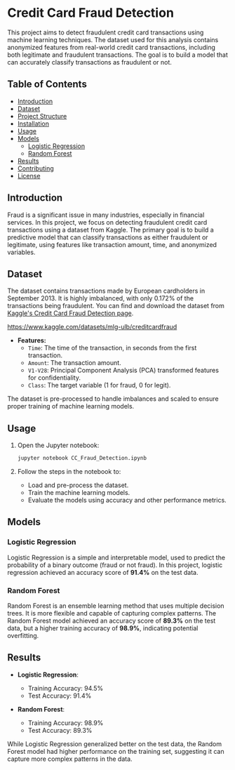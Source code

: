 # Credit Card Fraud Detection

This project aims to detect fraudulent credit card transactions using machine learning techniques. The dataset used for this analysis contains anonymized features from real-world credit card transactions, including both legitimate and fraudulent transactions. The goal is to build a model that can accurately classify transactions as fraudulent or not.

## Table of Contents
- [Introduction](#introduction)
- [Dataset](#dataset)
- [Project Structure](#project-structure)
- [Installation](#installation)
- [Usage](#usage)
- [Models](#models)
  - [Logistic Regression](#logistic-regression)
  - [Random Forest](#random-forest)
- [Results](#results)
- [Contributing](#contributing)
- [License](#license)

## Introduction

Fraud is a significant issue in many industries, especially in financial services. In this project, we focus on detecting fraudulent credit card transactions using a dataset from Kaggle. The primary goal is to build a predictive model that can classify transactions as either fraudulent or legitimate, using features like transaction amount, time, and anonymized variables.

## Dataset

The dataset contains transactions made by European cardholders in September 2013. It is highly imbalanced, with only 0.172% of the transactions being fraudulent.
You can find and download the dataset from [Kaggle's Credit Card Fraud Detection page](https://www.kaggle.com/datasets/mlg-ulb/creditcardfraud).


https://www.kaggle.com/datasets/mlg-ulb/creditcardfraud

- **Features:**
  - `Time`: The time of the transaction, in seconds from the first transaction.
  - `Amount`: The transaction amount.
  - `V1-V28`: Principal Component Analysis (PCA) transformed features for confidentiality.
  - `Class`: The target variable (1 for fraud, 0 for legit).

The dataset is pre-processed to handle imbalances and scaled to ensure proper training of machine learning models.


## Usage

1. Open the Jupyter notebook:
    ```bash
    jupyter notebook CC_Fraud_Detection.ipynb
    ```

2. Follow the steps in the notebook to:
    - Load and pre-process the dataset.
    - Train the machine learning models.
    - Evaluate the models using accuracy and other performance metrics.

## Models

### Logistic Regression

Logistic Regression is a simple and interpretable model, used to predict the probability of a binary outcome (fraud or not fraud). In this project, logistic regression achieved an accuracy score of **91.4%** on the test data.

### Random Forest

Random Forest is an ensemble learning method that uses multiple decision trees. It is more flexible and capable of capturing complex patterns. The Random Forest model achieved an accuracy score of **89.3%** on the test data, but a higher training accuracy of **98.9%**, indicating potential overfitting.

## Results

- **Logistic Regression**: 
    - Training Accuracy: 94.5%
    - Test Accuracy: 91.4%
  
- **Random Forest**: 
    - Training Accuracy: 98.9%
    - Test Accuracy: 89.3%

While Logistic Regression generalized better on the test data, the Random Forest model had higher performance on the training set, suggesting it can capture more complex patterns in the data.
